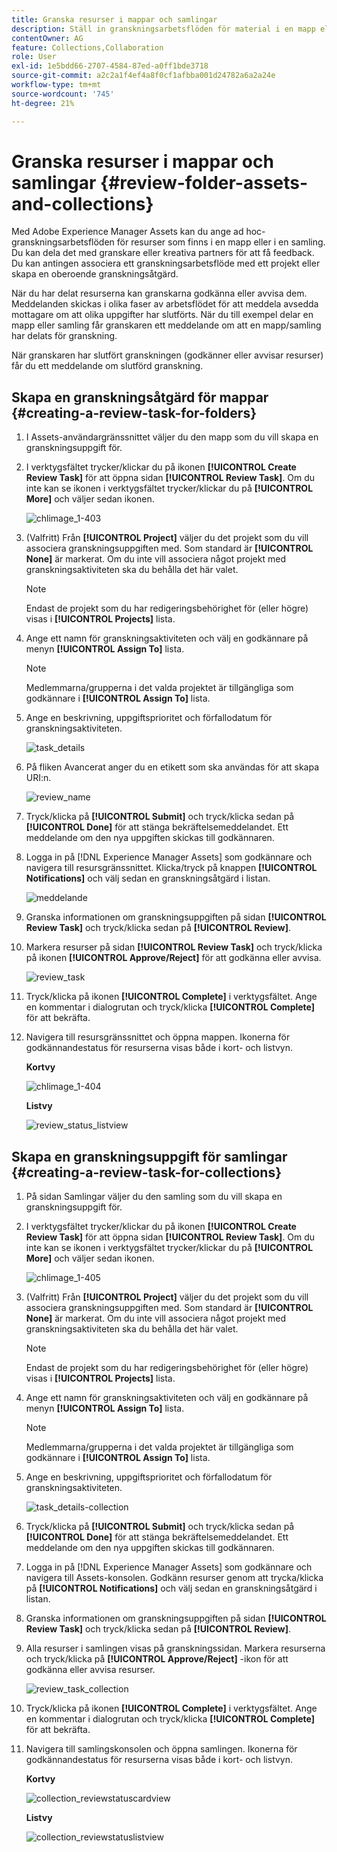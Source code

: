 ```yaml
---
title: Granska resurser i mappar och samlingar
description: Ställ in granskningsarbetsflöden för material i en mapp eller en samling och dela dem med granskare eller kreativa partners för att få feedback.
contentOwner: AG
feature: Collections,Collaboration
role: User
exl-id: 1e5bdd66-2707-4584-87ed-a0ff1bde3718
source-git-commit: a2c2a1f4ef4a8f0cf1afbba001d24782a6a2a24e
workflow-type: tm+mt
source-wordcount: '745'
ht-degree: 21%

---
```


# Granska resurser i mappar och samlingar {#review-folder-assets-and-collections}

Med Adobe Experience Manager Assets kan du ange ad hoc-granskningsarbetsflöden för resurser som finns i en mapp eller i en samling. Du kan dela det med granskare eller kreativa partners för att få feedback. Du kan antingen associera ett granskningsarbetsflöde med ett projekt eller skapa en oberoende granskningsåtgärd.

När du har delat resurserna kan granskarna godkänna eller avvisa dem. Meddelanden skickas i olika faser av arbetsflödet för att meddela avsedda mottagare om att olika uppgifter har slutförts. När du till exempel delar en mapp eller samling får granskaren ett meddelande om att en mapp/samling har delats för granskning.

När granskaren har slutfört granskningen (godkänner eller avvisar resurser) får du ett meddelande om slutförd granskning.

## Skapa en granskningsåtgärd för mappar {#creating-a-review-task-for-folders}

1. I Assets-användargränssnittet väljer du den mapp som du vill skapa en granskningsuppgift för.
1. I verktygsfältet trycker/klickar du på ikonen **[!UICONTROL Create Review Task]** för att öppna sidan **[!UICONTROL Review Task]**. Om du inte kan se ikonen i verktygsfältet trycker/klickar du på **[!UICONTROL More]** och väljer sedan ikonen.

   ![chlimage_1-403](assets/chlimage_1-403.png)

1. (Valfritt) Från **[!UICONTROL Project]** väljer du det projekt som du vill associera granskningsuppgiften med. Som standard är **[!UICONTROL None]** är markerat. Om du inte vill associera något projekt med granskningsaktiviteten ska du behålla det här valet.

   >[!NOTE]
   >
   >Endast de projekt som du har redigeringsbehörighet för (eller högre) visas i **[!UICONTROL Projects]** lista.

1. Ange ett namn för granskningsaktiviteten och välj en godkännare på menyn **[!UICONTROL Assign To]** lista.

   >[!NOTE]
   >
   >Medlemmarna/grupperna i det valda projektet är tillgängliga som godkännare i **[!UICONTROL Assign To]** lista.

1. Ange en beskrivning, uppgiftsprioritet och förfallodatum för granskningsaktiviteten.

   ![task_details](assets/task_details.png)

1. På fliken Avancerat anger du en etikett som ska användas för att skapa URI:n.

   ![review_name](assets/review_name.png)

1. Tryck/klicka på **[!UICONTROL Submit]** och tryck/klicka sedan på **[!UICONTROL Done]** för att stänga bekräftelsemeddelandet. Ett meddelande om den nya uppgiften skickas till godkännaren.
1. Logga in på [!DNL Experience Manager Assets] som godkännare och navigera till resursgränssnittet. Klicka/tryck på knappen **[!UICONTROL Notifications]** och välj sedan en granskningsåtgärd i listan.

   ![meddelande](assets/notification.png)

1. Granska informationen om granskningsuppgiften på sidan **[!UICONTROL Review Task]** och tryck/klicka sedan på **[!UICONTROL Review]**.
1. Markera resurser på sidan **[!UICONTROL Review Task]** och tryck/klicka på ikonen **[!UICONTROL Approve/Reject]** för att godkänna eller avvisa.

   ![review_task](assets/review_task.png)

1. Tryck/klicka på ikonen **[!UICONTROL Complete]** i verktygsfältet. Ange en kommentar i dialogrutan och tryck/klicka  **[!UICONTROL Complete]** för att bekräfta.
1. Navigera till resursgränssnittet och öppna mappen. Ikonerna för godkännandestatus för resurserna visas både i kort- och listvyn.

   **Kortvy**

   ![chlimage_1-404](assets/chlimage_1-404.png)

   **Listvy**

   ![review_status_listview](assets/review_status_listview.png)

## Skapa en granskningsuppgift för samlingar {#creating-a-review-task-for-collections}

1. På sidan Samlingar väljer du den samling som du vill skapa en granskningsuppgift för.
1. I verktygsfältet trycker/klickar du på ikonen **[!UICONTROL Create Review Task]** för att öppna sidan **[!UICONTROL Review Task]**. Om du inte kan se ikonen i verktygsfältet trycker/klickar du på **[!UICONTROL More]** och väljer sedan ikonen.

   ![chlimage_1-405](assets/chlimage_1-405.png)

1. (Valfritt) Från **[!UICONTROL Project]** väljer du det projekt som du vill associera granskningsuppgiften med. Som standard är **[!UICONTROL None]** är markerat. Om du inte vill associera något projekt med granskningsaktiviteten ska du behålla det här valet.

   >[!NOTE]
   >
   >Endast de projekt som du har redigeringsbehörighet för (eller högre) visas i **[!UICONTROL Projects]** lista.

1. Ange ett namn för granskningsaktiviteten och välj en godkännare på menyn **[!UICONTROL Assign To]** lista.

   >[!NOTE]
   >
   >Medlemmarna/grupperna i det valda projektet är tillgängliga som godkännare i **[!UICONTROL Assign To]** lista.

1. Ange en beskrivning, uppgiftsprioritet och förfallodatum för granskningsaktiviteten.

   ![task_details-collection](assets/task_details-collection.png)

1. Tryck/klicka på **[!UICONTROL Submit]** och tryck/klicka sedan på **[!UICONTROL Done]** för att stänga bekräftelsemeddelandet. Ett meddelande om den nya uppgiften skickas till godkännaren.
1. Logga in på [!DNL Experience Manager Assets] som godkännare och navigera till Assets-konsolen. Godkänn resurser genom att trycka/klicka på **[!UICONTROL Notifications]** och välj sedan en granskningsåtgärd i listan.
1. Granska informationen om granskningsuppgiften på sidan **[!UICONTROL Review Task]** och tryck/klicka sedan på **[!UICONTROL Review]**.
1. Alla resurser i samlingen visas på granskningssidan. Markera resurserna och tryck/klicka på **[!UICONTROL Approve/Reject]** -ikon för att godkänna eller avvisa resurser.

   ![review_task_collection](assets/review_task_collection.png)

1. Tryck/klicka på ikonen **[!UICONTROL Complete]** i verktygsfältet. Ange en kommentar i dialogrutan och tryck/klicka **[!UICONTROL Complete]** för att bekräfta.
1. Navigera till samlingskonsolen och öppna samlingen. Ikonerna för godkännandestatus för resurserna visas både i kort- och listvyn.

   **Kortvy**

   ![collection_reviewstatuscardview](assets/collection_reviewstatuscardview.png)

   **Listvy**

   ![collection_reviewstatuslistview](assets/collection_reviewstatuslistview.png)
